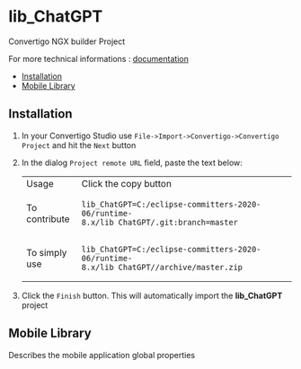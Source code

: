 


# lib_ChatGPT

Convertigo NGX builder Project


For more technical informations : [documentation](./project.md)

- [Installation](#installation)
- [Mobile Library](#mobile-library)


## Installation

1. In your Convertigo Studio use `File->Import->Convertigo->Convertigo Project` and hit the `Next` button
2. In the dialog `Project remote URL` field, paste the text below:
   <table>
     <tr><td>Usage</td><td>Click the copy button</td></tr>
     <tr><td>To contribute</td><td>

     ```
     lib_ChatGPT=C:/eclipse-committers-2020-06/runtime-8.x/lib_ChatGPT/.git:branch=master
     ```
     </td></tr>
     <tr><td>To simply use</td><td>

     ```
     lib_ChatGPT=C:/eclipse-committers-2020-06/runtime-8.x/lib_ChatGPT//archive/master.zip
     ```
     </td></tr>
    </table>
3. Click the `Finish` button. This will automatically import the __lib_ChatGPT__ project


## Mobile Library

Describes the mobile application global properties



